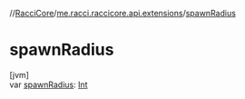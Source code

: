 //[RacciCore](../../index.md)/[me.racci.raccicore.api.extensions](index.md)/[spawnRadius](spawn-radius.md)

# spawnRadius

[jvm]\
var [spawnRadius](spawn-radius.md): [Int](https://kotlinlang.org/api/latest/jvm/stdlib/kotlin/-int/index.html)
